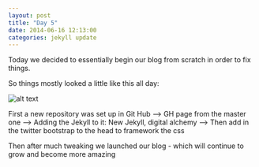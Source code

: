 ```yaml
---
layout: post
title: "Day 5"
date: 2014-06-16 12:13:00
categories: jekyll update
---
```


Today we decided to essentially begin our blog from scratch in order to fix things.

So things mostly looked a little like this all day: 

![alt text](https://pbs.twimg.com/media/BqzSXUtCcAAG-B6.jpg)

First a new repository was set up in Git Hub 
--> GH page from the master one
--> Adding the Jekyll to it: New Jekyll, digital alchemy
--> Then add in the twitter bootstrap to the head to framework the css

Then after much tweaking we launched our blog - which will continue to grow and become more amazing




